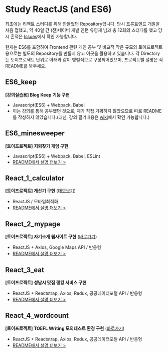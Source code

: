 # Study ReactJS (and ES6)
최초에는 리액트 스터디를 위해 만들었던 Repository입니다. 당시 프론트엔드 개발을 처음 접했고, 약 40일 간 (전)네이버 개발 인턴 유영재 님과 총 12회의 스터디를 했고 당시 흔적은 [Issues](https://github.com/HyunSangHan/study-react/issues)에서 확인 가능합니다.  

현재는 ES6를 포함하여 Frontend 관련 개인 공부 및 비교적 작은 규모의 토이프로젝트용으로는 별도의 Repository를 만들지 않고 이곳을 활용하고 있습니다. 각 Directory는 토이프로젝트 단위로 아래와 같이 병렬적으로 구성되어있으며, 프로젝트별 설명은 각 README를 봐주세요.  

## ES6_keep
**[강의실습용] Blog Keep 기능 구현**
- Javascript(ES6) + Webpack, Babel
- 이는 강의를 통해 공부했던 것으로, 제가 직접 기획하지 않았으므로 따로 README를 작성하지 않았습니다.(대신, 강의 필기내용은 [wiki](https://github.com/HyunSangHan/study-react/wiki/%5B%EC%8B%A4%EC%8A%B5%5D-JS-ES6%EB%A5%BC-%ED%99%9C%EC%9A%A9%ED%95%98%EC%97%AC-Blog-Keep-%EB%AA%A9%EB%A1%9D-%EB%A7%8C%EB%93%A4%EA%B8%B0)에서 확인 가능합니다.)

## ES6_minesweeper
**[토이프로젝트] 지뢰찾기 게임 구현**
- Javascript(ES6) + Webpack, Babel, ESLint
- [README에서 설명 더보기 >](https://github.com/HyunSangHan/study-react/tree/master/ES6_minesweeper)

## React_1_calculator
**[토이프로젝트] 계산기 구현** ([데모보기](http://calculator.dothome.co.kr/))
- ReactJS / 모바일최적화
- [README에서 설명 더보기 >](https://github.com/HyunSangHan/study-react/tree/master/React_1_calculator)

## React_2_mypage
**[토이프로젝트] 자기소개 웹사이트 구현** ([바로가기](http://phenomenon.kr/))
- ReactJS + Axios, Google Maps API / 반응형
- [README에서 설명 더보기 >](https://github.com/HyunSangHan/study-react/tree/master/React_2_mypage)

## React_3_eat
**[토이프로젝트] 성남시 맛집 랭킹 서비스 구현**
- ReactJS + Reactstrap, Axios, Redux, 공공데이터포털 API / 반응형
- [README에서 설명 더보기 >](https://github.com/HyunSangHan/study-react/tree/master/React_3_eat)

## React_4_wordcount
**[토이프로젝트] TOEFL Writing 모의테스트 환경 구현** ([바로가기](http://counttoefl.dothome.co.kr/))
- ReactJS + Reactstrap, Axios, Redux, 공공데이터포털 API / 반응형
- [README에서 설명 더보기 >](https://github.com/HyunSangHan/study-react/tree/master/React_4_wordcount)
